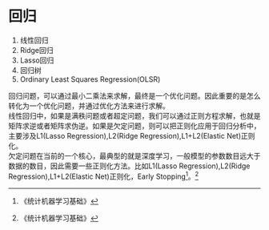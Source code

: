 # 回归

1. 线性回归
2. Ridge回归
3. Lasso回归
4. 回归树 
5. Ordinary Least Squares Regression\(OLSR\)

回归问题，可以通过最小二乘法来求解，最终是一个优化问题。因此重要的是怎么转化为一个优化问题，并通过优化方法来进行求解。  
线性回归中，如果是满秩问题或者超定问题，我们可以通过正则方程求解，也就是矩阵求逆或者矩阵求伪逆。如果是欠定问题，则可以把正则化应用于回归分析中，主要涉及L1\(Lasso Regression\),L2\(Ridge Regression\),L1+L2\(Elastic Net\)正则化。  
欠定问题在当前的一个核心，最典型的就是深度学习，一般模型的参数数目远大于数据的数目，因此需要一些正则化方法。比如L1\(Lasso Regression\),L2\(Ridge Regression\),L1+L2\(Elastic Net\)正则化，Early Stopping[^1]。[^1]

[^1]: 《统计机器学习基础》

